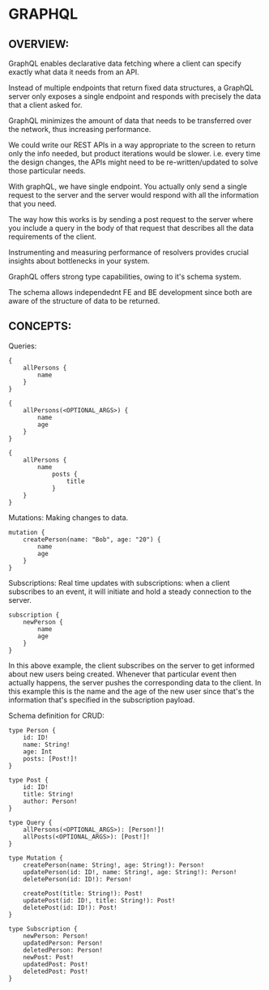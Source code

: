 # GRAPHQL

## OVERVIEW:

GraphQL enables declarative data fetching where a client can specify exactly what data it needs from an API.

Instead of multiple endpoints that return fixed data structures, a GraphQL server only exposes a single endpoint and responds with precisely the data that a client asked for.

GraphQL minimizes the amount of data that needs to be transferred over the network, thus increasing performance.

We could write our REST APIs in a way appropriate to the screen to return only the info needed, but product iterations would be slower. i.e. every time the design changes, the APIs might need to be re-written/updated to solve those particular needs. 

With graphQL, we have single endpoint. You actually only send a single request to the server and the server would respond with all the information that you need.

The way how this works is by sending a post request to the server where you include a query in the body of that request that describes all the data requirements of the client.

Instrumenting and measuring performance of resolvers provides crucial insights about bottlenecks in your system.

GraphQL offers strong type capabilities, owing to it's schema system.

The schema allows independednt FE and BE development since both are aware of the structure of data to be returned.

## CONCEPTS:

Queries:

    {
        allPersons {
            name
        }
    }

    {
        allPersons(<OPTIONAL_ARGS>) {
            name
            age
        }
    }

    {
        allPersons {
            name
                posts {
                    title
                }
        }
    }

Mutations: Making changes to data.

    mutation {
        createPerson(name: "Bob", age: "20") {
            name
            age
        }
    }

Subscriptions: Real time updates with subscriptions: when a client subscribes to an event, it will initiate and hold a steady connection to the server.

    subscription {
        newPerson {
            name
            age
        }
    }

In this above example, the client subscribes on the server to get informed about new users being created. Whenever that particular event then actually happens, the server pushes the corresponding data to the client. In this example this is the name and the age of the new user since that's the information that's specified in the subscription payload.

Schema definition for CRUD:

    type Person {
        id: ID!
        name: String!
        age: Int
        posts: [Post!]!
    }

    type Post {
        id: ID!
        title: String!
        author: Person! 
    }

    type Query {
        allPersons(<OPTIONAL_ARGS>): [Person!]!
        allPosts(<OPTIONAL_ARGS>): [Post!]!
    }

    type Mutation {
        createPerson(name: String!, age: String!): Person!
        updatePerson(id: ID!, name: String!, age: String!): Person!
        deletePerson(id: ID!): Person!

        createPost(title: String!): Post!  
        updatePost(id: ID!, title: String!): Post!
        deletePost(id: ID!): Post!  
    }

    type Subscription {
        newPerson: Person!
        updatedPerson: Person!
        deletedPerson: Person!
        newPost: Post!
        updatedPost: Post!
        deletedPost: Post!
    }







